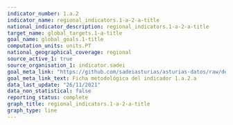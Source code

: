 ```yaml
---
indicator_number: 1.a.2
indicator_name: regional_indicators.1-a-2-a-title
national_indicator_description: regional_indicators.1-a-2-a-title
target_name: global_targets.1-a-title
goal_name: global_goals.1-title
computation_units: units.PT
national_geographical_coverage: regional
source_active_1: true
source_organisation_1: indicator.sadei
goal_meta_link: "https://github.com/sadeiasturias/asturias-datos/raw/develop/descargas/metodologia/1.a.2.a.pdf"
goal_meta_link_text: Ficha metodológica del indicador 1.a.2.a
data_last_update: "26/11/2021"
data_non_statistical: false
reporting_status: complete
graph_title: regional_indicators.1-a-2-a-title
graph_type: line
---
```

